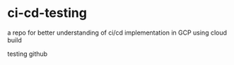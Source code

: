 # ci-cd-testing
a repo for better understanding of ci/cd implementation in GCP using cloud build

testing github
